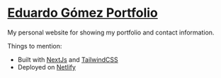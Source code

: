 # [Eduardo Gómez Portfolio](https://eduardo-gomez-pueyo-portfolio.netlify.app/)

My personal website for showing my portfolio and contact information.

Things to mention:

-   Built with [NextJs](https://nextjs.org/) and [TailwindCSS](https://tailwindcss.com/)
-   Deployed on [Netlify](https://www.netlify.com/)
